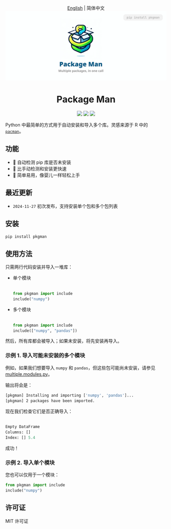 <div align="center">

[English](README.md) | 简体中文
![img](./example/static/banner.png)
# Package Man
<p>
  <!-- PyPI -->
  <a href="https://pypi.org/project/pkgman/">
    <img src="https://img.shields.io/pypi/v/pkgman"/></a>
  <!-- License -->
  <a href="./LICENSE">
    <img src="https://img.shields.io/github/license/reycn/pkgman"/></a>
  <a href="https://t.me/pkgman">
    <img src="https://img.shields.io/badge/Telegram-2CA5E0?style=flat-squeare&logo=telegram&logoColor=white"/></a>
</p>
</div>

Python 中最简单的方式用于自动安装和导入多个库。灵感来源于 R 中的 [`pacman`](https://www.rdocumentation.org/packages/pacman/versions/0.5.1)。

## 功能

- 🤖 自动检测 pip 库是否未安装
- 🚀 比手动检测和安装更快速
- 👶 简单易用，像婴儿一样轻松上手

## 最近更新
- `2024-11-27` 初次发布，支持安装单个包和多个包列表

## 安装

`pip install pkgman`

## 使用方法
只需两行代码安装并导入一堆库：
- 单个模块
    ```Python

    from pkgman import include
    include("numpy")
    ```

- 多个模块

    ```Python

    from pkgman import include
    include(["numpy", "pandas"])
    ```
然后，所有库都会被导入；如果未安装，将先安装再导入。

### 示例 1. 导入可能未安装的多个模块
例如，如果我们想要导入 `numpy` 和 `pandas`，但这些包可能尚未安装，请参见 [multiple.modules.py](./example/multiple.modules.py)。

输出将会是：
```Bash
[pkgman] Installing and importing ['numpy', 'pandas']...
[pkgman] 2 packages have been imported.
```

现在我们检查它们是否正确导入：
```Python

Empty DataFrame
Columns: []
Index: [] 5.4
```

成功！

### 示例 2. 导入单个模块
您也可以仅用于一个模块：

```Python
from pkgman import include
include("numpy")
```

## 许可证
MIT 许可证
